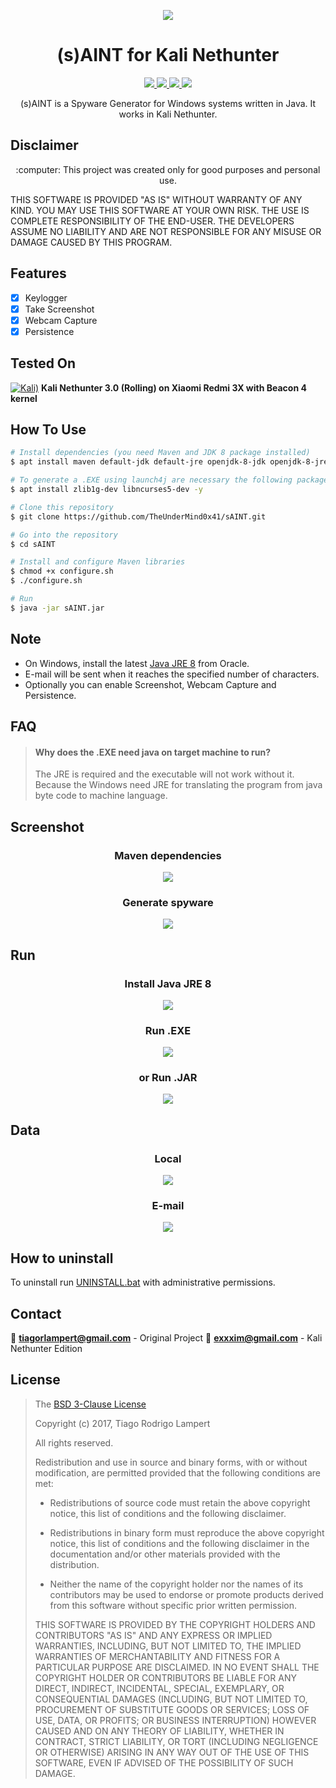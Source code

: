 <p align="center">
  <img src="https://raw.githubusercontent.com/tiagorlampert/sAINT/master/content/logo.png">
</p>

<h1 align="center">(s)AINT for Kali Nethunter</h1>
<p align="center">
  <a href="https://www.java.com">
    <img src="https://img.shields.io/badge/Java-8-red.svg">
  </a>
  <a href="https://github.com/tiagorlampert/sAINT/blob/master/LICENSE">
    <img src="https://img.shields.io/badge/License-BSD%203-lightgrey.svg">
  </a>
  <a href="https://github.com/tiagorlampert/sAINT/tree/master/src_template/main/java/saint">
    <img src="https://img.shields.io/badge/Release-1.0-blue.svg">
  </a>
    <a href="https://opensource.org/licenses/BSD-3-Clause">
    <img src="https://img.shields.io/badge/Open%20Source-%E2%9D%A4-brightgreen.svg">
  </a>
</p>

<p align="center">
  (s)AINT is a Spyware Generator for Windows systems written in Java.
  It works in Kali Nethunter.
</p>

## Disclaimer
<p align="center">
  :computer: This project was created only for good purposes and personal use.
</p>

THIS SOFTWARE IS PROVIDED "AS IS" WITHOUT WARRANTY OF ANY KIND. YOU MAY USE THIS SOFTWARE AT YOUR OWN RISK. THE USE IS COMPLETE RESPONSIBILITY OF THE END-USER. THE DEVELOPERS ASSUME NO LIABILITY AND ARE NOT RESPONSIBLE FOR ANY MISUSE OR DAMAGE CAUSED BY THIS PROGRAM.

## Features
- [x] Keylogger
- [x] Take Screenshot
- [x] Webcam Capture
- [x] Persistence

## Tested On
[![Kali)](https://www.google.com/s2/favicons?domain=https://www.kali.org/)](https://www.kali.org) **Kali Nethunter 3.0 (Rolling) on Xiaomi Redmi 3X with Beacon 4 kernel**

## How To Use
```bash
# Install dependencies (you need Maven and JDK 8 package installed)
$ apt install maven default-jdk default-jre openjdk-8-jdk openjdk-8-jre -y

# To generate a .EXE using launch4j are necessary the following packages
$ apt install zlib1g-dev libncurses5-dev -y

# Clone this repository
$ git clone https://github.com/TheUnderMind0x41/sAINT.git

# Go into the repository
$ cd sAINT

# Install and configure Maven libraries
$ chmod +x configure.sh
$ ./configure.sh

# Run
$ java -jar sAINT.jar
```
## Note
* On Windows, install the latest <a href="https://www.java.com/en/download/">Java JRE 8</a> from Oracle.
* E-mail will be sent when it reaches the specified number of characters.
* Optionally you can enable Screenshot, Webcam Capture and Persistence.

## FAQ
> #### Why does the .EXE need java on target machine to run?
> The JRE is required and the executable will not work without it. Because the Windows need JRE for translating the program from java byte code to machine language.

## Screenshot
  <h3 align="center"> Maven dependencies</h3>
  
  <p align="center"> <img src="https://github.com/tiagorlampert/sAINT/blob/master/content/1.gif"> </p>
  
  <h3 align="center"> Generate spyware</h3>
  
  <p align="center"> <img src="https://github.com/tiagorlampert/sAINT/blob/master/content/2.gif"> </p>

## Run
<h3 align="center">Install Java JRE 8</h3>

<p align="center">
  <img src="https://github.com/tiagorlampert/sAINT/blob/master/content/jre.gif">
</p>

<h3 align="center">Run .EXE</h3>

<p align="center">
  <img src="https://github.com/tiagorlampert/sAINT/blob/master/content/3.gif">
</p>

<h3 align="center">or Run .JAR</h3>

<p align="center">
  <img src="https://github.com/tiagorlampert/sAINT/blob/master/content/4.gif">
</p>


## Data
<h3 align="center">Local</h3>

<p align="center">
  <img src="https://github.com/tiagorlampert/sAINT/blob/master/content/5.gif">
</p>


<h3 align="center"> E-mail</h3>

<p align="center">
  <img src="https://github.com/tiagorlampert/sAINT/blob/master/content/6.gif">
</p>

## How to uninstall
To uninstall run <a href="https://github.com/tiagorlampert/sAINT/blob/master/content/UNINSTALL.bat">UNINSTALL.bat</a> with administrative permissions.

## Contact
:email: **tiagorlampert@gmail.com** - Original Project
:email: **exxxim@gmail.com** - Kali Nethunter Edition

## License

>The [BSD 3-Clause License](https://opensource.org/licenses/BSD-3-Clause)
>
>Copyright (c) 2017, Tiago Rodrigo Lampert
>
>All rights reserved.
>
>Redistribution and use in source and binary forms, with or without modification, are permitted provided that the following conditions are met:
>
>* Redistributions of source code must retain the above copyright notice, this
  list of conditions and the following disclaimer.
>
>* Redistributions in binary form must reproduce the above copyright notice,
  this list of conditions and the following disclaimer in the documentation
and/or other materials provided with the distribution.
>
>* Neither the name of the copyright holder nor the names of its
  contributors may be used to endorse or promote products derived from
this software without specific prior written permission.
>
>THIS SOFTWARE IS PROVIDED BY THE COPYRIGHT HOLDERS AND CONTRIBUTORS "AS IS"
AND ANY EXPRESS OR IMPLIED WARRANTIES, INCLUDING, BUT NOT LIMITED TO, THE
IMPLIED WARRANTIES OF MERCHANTABILITY AND FITNESS FOR A PARTICULAR PURPOSE ARE
DISCLAIMED. IN NO EVENT SHALL THE COPYRIGHT HOLDER OR CONTRIBUTORS BE LIABLE
FOR ANY DIRECT, INDIRECT, INCIDENTAL, SPECIAL, EXEMPLARY, OR CONSEQUENTIAL
DAMAGES (INCLUDING, BUT NOT LIMITED TO, PROCUREMENT OF SUBSTITUTE GOODS OR
SERVICES; LOSS OF USE, DATA, OR PROFITS; OR BUSINESS INTERRUPTION) HOWEVER
CAUSED AND ON ANY THEORY OF LIABILITY, WHETHER IN CONTRACT, STRICT LIABILITY,
OR TORT (INCLUDING NEGLIGENCE OR OTHERWISE) ARISING IN ANY WAY OUT OF THE USE
OF THIS SOFTWARE, EVEN IF ADVISED OF THE POSSIBILITY OF SUCH DAMAGE.

